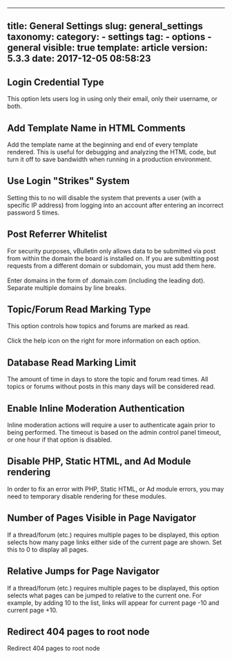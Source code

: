 
---
title: General Settings
slug: general_settings
taxonomy:
    category:
        - settings
    tag:
        - options
        - general
visible: true
template: article
version: 5.3.3
date: 2017-12-05 08:58:23
---

## Login Credential Type
This option lets users log in using only their email, only their username, or both.

## Add Template Name in HTML Comments
Add the template name at the beginning and end of every template rendered. This is useful for debugging and analyzing the HTML code, but turn it off to save bandwidth when running in a production environment.

## Use Login "Strikes" System
Setting this to no will disable the system that prevents a user (with a specific IP address) from logging into an account after entering an incorrect password 5 times.

## Post Referrer Whitelist
For security purposes, vBulletin only allows data to be submitted via post from within the domain the board is installed on. If you are submitting post requests from a different domain or subdomain, you must add them here.
<br /><br />
Enter domains in the form of .domain.com (including the leading dot). Separate multiple domains by line breaks.

## Topic/Forum Read Marking Type
This option controls how topics and forums are marked as read.<br />
<br />
Click the help icon on the right for more information on each option.

## Database Read Marking Limit
The amount of time in days to store the topic and forum read times. All topics or forums without posts in this many days will be considered read.

## Enable Inline Moderation Authentication
Inline moderation actions will require a user to authenticate again prior to being performed. The timeout is based on the admin control panel timeout, or one hour if that option is disabled.

## Disable PHP, Static HTML, and Ad Module rendering
In order to fix an error with PHP, Static HTML, or Ad module errors, you may need to temporary disable rendering for these modules.

## Number of Pages Visible in Page Navigator
If a thread/forum (etc.) requires multiple pages to be displayed, this option selects how many page links either side of the current page are shown. Set this to 0 to display all pages.

## Relative Jumps for Page Navigator
If a thread/forum (etc.) requires multiple pages to be displayed, this option selects what pages can be jumped to relative to the current one. For example, by adding 10 to the list, links will appear for current page -10 and current page +10.

## Redirect 404 pages to root node
Redirect 404 pages to root node



